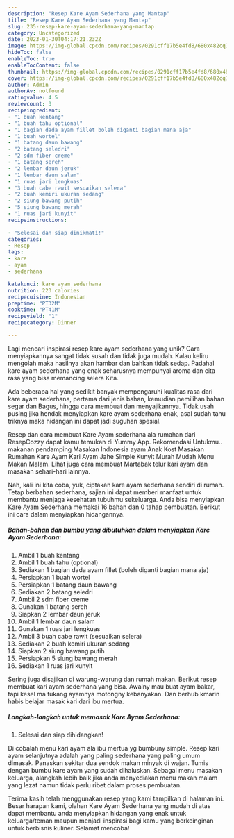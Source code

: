 ```yaml
---
description: "Resep Kare Ayam Sederhana yang Mantap"
title: "Resep Kare Ayam Sederhana yang Mantap"
slug: 235-resep-kare-ayam-sederhana-yang-mantap
category: Uncategorized
date: 2023-01-30T04:17:21.232Z
image: https://img-global.cpcdn.com/recipes/0291cff17b5e4fd8/680x482cq70/kare-ayam-sederhana-foto-resep-utama.jpg
hideToc: false
enableToc: true
enableTocContent: false
thumbnail: https://img-global.cpcdn.com/recipes/0291cff17b5e4fd8/680x482cq70/kare-ayam-sederhana-foto-resep-utama.jpg
cover: https://img-global.cpcdn.com/recipes/0291cff17b5e4fd8/680x482cq70/kare-ayam-sederhana-foto-resep-utama.jpg
author: Admin
authorAv: notfound
ratingvalue: 4.5
reviewcount: 3
recipeingredient:
- "1 buah kentang"
- "1 buah tahu optional"
- "1 bagian dada ayam fillet boleh diganti bagian mana aja"
- "1 buah wortel"
- "1 batang daun bawang"
- "2 batang seledri"
- "2 sdm fiber creme"
- "1 batang sereh"
- "2 lembar daun jeruk"
- "1 lembar daun salam"
- "1 ruas jari lengkuas"
- "3 buah cabe rawit sesuaikan selera"
- "2 buah kemiri ukuran sedang"
- "2 siung bawang putih"
- "5 siung bawang merah"
- "1 ruas jari kunyit"
recipeinstructions:

- "Selesai dan siap dinikmati!"
categories:
- Resep
tags:
- kare
- ayam
- sederhana

katakunci: kare ayam sederhana 
nutrition: 223 calories
recipecuisine: Indonesian
preptime: "PT32M"
cooktime: "PT41M"
recipeyield: "1"
recipecategory: Dinner

---
```





Lagi mencari inspirasi resep kare ayam sederhana yang unik? Cara menyiapkannya sangat tidak susah dan tidak juga mudah. Kalau keliru mengolah maka hasilnya akan hambar dan bahkan tidak sedap. Padahal kare ayam sederhana yang enak seharusnya mempunyai aroma dan cita rasa yang bisa memancing selera Kita.





Ada beberapa hal yang sedikit banyak mempengaruhi kualitas rasa dari kare ayam sederhana, pertama dari jenis bahan, kemudian pemilihan bahan segar dan Bagus, hingga cara membuat dan menyajikannya. Tidak usah pusing jika hendak menyiapkan kare ayam sederhana enak,      asal sudah tahu triknya maka hidangan ini dapat jadi suguhan spesial.














Resep dan cara membuat Kare Ayam sederhana ala rumahan dari ResepCozzy dapat kamu temukan di Yummy App. Rekomendasi Untukmu.. makanan pendamping Masakan Indonesia ayam Anak Kost Masakan Rumahan Kare Ayam Kari Ayam Jahe Simple Kunyit Murah Mudah Menu Makan Malam. Lihat juga cara membuat Martabak telur kari ayam dan masakan sehari-hari lainnya.






Nah, kali ini kita coba, yuk, ciptakan kare ayam sederhana sendiri di rumah. Tetap berbahan sederhana, sajian ini dapat memberi manfaat untuk membantu menjaga kesehatan tubuhmu sekeluarga. Anda bisa menyiapkan Kare Ayam Sederhana memakai 16 bahan dan 0 tahap pembuatan. Berikut ini cara dalam menyiapkan hidangannya.

<!--inarticleads1-->

##### Bahan-bahan dan bumbu yang dibutuhkan dalam menyiapkan Kare Ayam Sederhana:

1. Ambil 1 buah kentang
1. Ambil 1 buah tahu (optional)
1. Sediakan 1 bagian dada ayam fillet (boleh diganti bagian mana aja)
1. Persiapkan 1 buah wortel
1. Persiapkan 1 batang daun bawang
1. Sediakan 2 batang seledri
1. Ambil 2 sdm fiber creme
1. Gunakan 1 batang sereh
1. Siapkan 2 lembar daun jeruk
1. Ambil 1 lembar daun salam
1. Gunakan 1 ruas jari lengkuas
1. Ambil 3 buah cabe rawit (sesuaikan selera)
1. Sediakan 2 buah kemiri ukuran sedang
1. Siapkan 2 siung bawang putih
1. Persiapkan 5 siung bawang merah
1. Sediakan 1 ruas jari kunyit


Sering juga disajikan di warung-warung dan rumah makan. Berikut resep membuat kari ayam sederhana yang bisa. Awalny mau buat ayam bakar, tapi kesel ma tukang ayamnya motongny kebanyakan. Dan berhub kmarin habis belajar masak kari dari ibu mertua. 

<!--inarticleads2-->

##### Langkah-langkah untuk memasak Kare Ayam Sederhana:


1. Selesai dan siap dihidangkan!

Di cobalah menu kari ayam ala ibu mertua yg bumbuny simple. Resep kari ayam selanjutnya adalah yang paling sederhana yang paling umum dimasak. Panaskan sekitar dua sendok makan minyak di wajan. Tumis dengan bumbu kare ayam yang sudah dihaluskan. Sebagai menu masakan keluarga, alangkah lebih baik jika anda menyediakan menu makan malam yang lezat namun tidak perlu ribet dalam proses pembuatan. 

Terima kasih telah menggunakan resep yang kami tampilkan di halaman ini. Besar harapan kami, olahan Kare Ayam Sederhana yang mudah di atas dapat membantu anda menyiapkan hidangan yang enak untuk keluarga/teman maupun menjadi inspirasi bagi kamu yang berkeinginan untuk berbisnis kuliner. Selamat mencoba!

